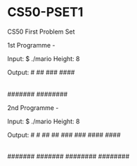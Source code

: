 # CS50-PSET1
CS50 First Problem Set

1st Programme -

Input:
$ ./mario
Height: 8

Output:
       #
      ##
     ###
    ####
   #####
  ######
 #######
########

2nd Programme -

Input:
$ ./mario
Height: 8

Output:
       #  #
      ##  ##
     ###  ###
    ####  ####
   #####  #####
  ######  ######
 #######  #######
########  ########
